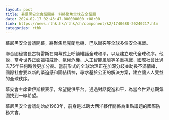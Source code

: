 ```yaml
---
layout: post
title: 慕尼黑安全會議開幕　料將聚焦全球安全議題
date: 2024-02-17 02:43:47.000000000 +08:00
link: https://news.rthk.hk/rthk/ch/component/k2/1740688-20240217.htm
categories: rthk
---
```


慕尼黑安全會議開幕，將聚焦烏克蘭危機、巴以衝突等全球多個安全挑戰。

聯合國秘書長古特雷斯在開幕式上呼籲維護全球和平，以及建立現代全球秩序。他說，當今世界正面臨核威脅、氣候危機、人工智能風險等多重挑戰，國際社會比過去75年任何時候更加分裂。當前形式的全球治理正在加深分歧並助長不滿情緒，國際社會要以新的緊迫感和團結精神，尋求基於公正的解決方案，建立讓人人受益的全球秩序。

慕安會主席霍伊斯根表示，希望提供平台，通過對話促進和平，為當今世界悲觀氛圍找到一線希望。

慕尼黑安全會議創始於1963年，前身是以跨大西洋夥伴關係為重點議題的國際防務大會。
